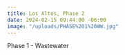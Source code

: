 ```yaml
---
title: Los Altos, Phase 2
date: 2024-02-15 09:44:00 -06:00
image: "/uploads/PHASE%201%20WW.jpg"
---
```


Phase 1 - Wastewater